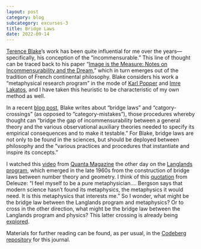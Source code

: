 ```yaml
---
layout: post
category: blog
subcategory: excurses-3
title: Bridge Laws
date: 2022-09-14
---
```


[Terence Blake](https://terenceblake.wordpress.com/)’s work has been quite influential for me over the years—specifically, his conception of the “incommensurable.” This line of thought can be traced back to his paper “[Image is the Measure: Notes on Incommensurability and the Dream](https://terenceblake.files.wordpress.com/2020/04/image-is-the-measure.pdf),” which in turn emerges out of the tradition of French continental philosophy. Blake considers his work a “metaphysical research program” in the mode of [Karl Popper](https://plato.stanford.edu/entries/popper/) and [Imre Lakatos](https://plato.stanford.edu/entries/lakatos/), and I have taken this heuristic to be characteristic of my own method as well.

In a recent [blog post](https://terenceblake.wordpress.com/2022/08/12/bridge-laws-and-category-crossings-on-the-relation-between-philosophical-propositions-and-truth-procedures/), Blake writes about “bridge laws” and “catgory-crossings” (as opposed to “category-mistakes”), those procedures whereby thought can “bridge the gap of incommensurability between a general theory and the various observational auxiliary theories needed to specify its empirical consequences and to make it testable.” For Blake, bridge laws are not only to be found in the sciences, but should be deployed between philosophy and the “various practices and procedures that instantiate and inspire its concepts.”

I watched this [video](https://www.youtube.com/watch?v=_bJeKUosqoY%20target=) from [Quanta Magazine](https://www.quantamagazine.org/what-is-the-langlands-program-20220601/) the other day on the [Langlands program](https://en.wikipedia.org/wiki/Langlands_program), which emerged in the late 1960s from the construction of bridge laws between number theory and geometry. I think of this [quotation](https://plato.stanford.edu/entries/deleuze/) from Deleuze: “I feel myself to be a pure metaphysician.... Bergson says that modern science hasn’t found its metaphysics, the metaphysics it would need. It is this metaphysics that interests me.” So I wonder, what might be the bridge law between the Langlands program and metaphysics? Or to cross in the other direction, what might be the bridge law between the Langlands program and physics? This latter crossing is already being [explored](https://web.archive.org/web/20041224144901/https://www.math.northwestern.edu/langlands/mtg_prtn_04.htm).

Materials for further reading can be found, as per usual, in the [Codeberg repository](https://codeberg.org/steinea/journal) for this journal.

